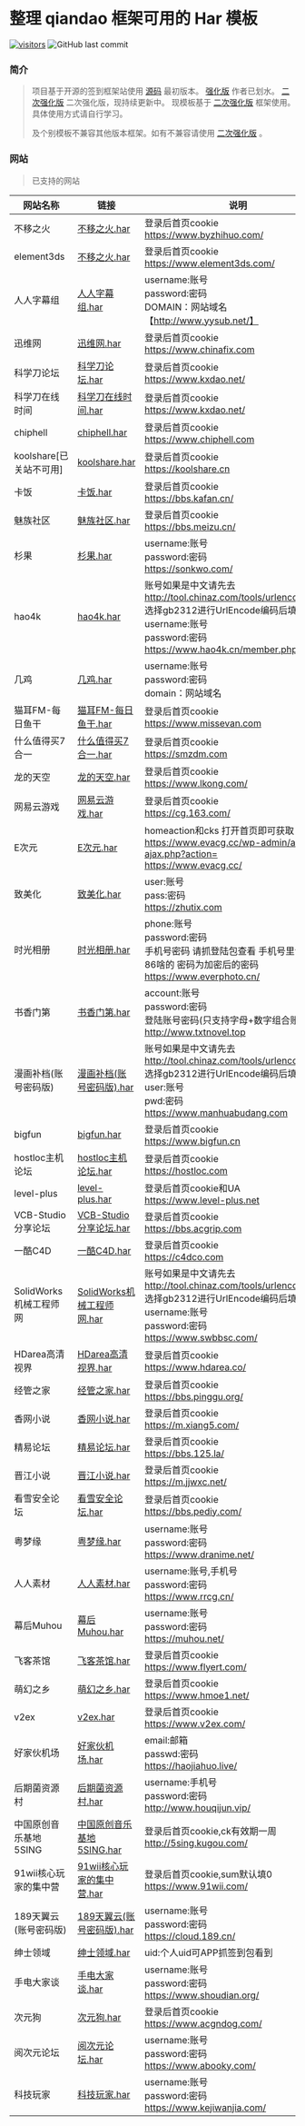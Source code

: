 # 整理 qiandao 框架可用的 Har 模板

[![visitors](https://visitor-badge.vercel.app/p/qd-templates)](https://github.com/wjf0214/qd-templates) 
![GitHub last commit](https://img.shields.io/github/last-commit/wjf0214/qd-templates.svg?style=popout-square)

### 简介

> 项目基于开源的签到框架站使用
[源码](https://github.com/binux/qiandao) 最初版本。
[强化版](https://github.com/AragonSnow/qiandao)  作者已划水。
[二次强化版](https://github.com/a76yyyy/qiandao)  二次强化版，现持续更新中。
现模板基于 [二次强化版](https://github.com/a76yyyy/qiandao) 框架使用。
具体使用方式请自行学习。
> 
> 及个别模板不兼容其他版本框架。如有不兼容请使用 [二次强化版](https://github.com/a76yyyy/qiandao) 。

### 网站
> 已支持的网站

网站名称 | 链接 | 说明
--- | --- | ---
不移之火 | [不移之火.har](https://github.com/wjf0214/qd-templates/blob/master/不移之火.har) | 登录后首页cookie<br>https://www.byzhihuo.com/
element3ds | [不移之火.har](https://github.com/wjf0214/qd-templates/blob/master/element3ds.har) | 登录后首页cookie<br>https://www.element3ds.com/
人人字幕组 | [人人字幕组.har](https://github.com/wjf0214/qd-templates/blob/master/人人字幕组.har) | username:账号<br>password:密码<br>DOMAIN：网站域名【http://www.yysub.net/】
迅维网 | [迅维网.har](https://github.com/wjf0214/qd-templates/blob/master/迅维网.har) | 登录后首页cookie<br>https://www.chinafix.com
科学刀论坛 | [科学刀论坛.har](https://github.com/wjf0214/qd-templates/blob/master/科学刀论坛.har) | 登录后首页cookie<br>https://www.kxdao.net/
科学刀在线时间 | [科学刀在线时间.har](https://github.com/wjf0214/qd-templates/blob/master/科学刀在线时间.har) | 登录后首页cookie<br>https://www.kxdao.net/
chiphell | [chiphell.har](https://github.com/wjf0214/qd-templates/blob/master/chiphell.har) | 登录后首页cookie<br>https://www.chiphell.com
koolshare[已关站不可用] | [koolshare.har](https://github.com/wjf0214/qd-templates/blob/master/koolshare.har) | 登录后首页cookie<br>https://koolshare.cn
卡饭 | [卡饭.har](https://github.com/wjf0214/qd-templates/blob/master/卡饭.har) | 登录后首页cookie<br>https://bbs.kafan.cn/
魅族社区 | [魅族社区.har](https://github.com/wjf0214/qd-templates/blob/master/魅族社区.har) | 登录后首页cookie<br>https://bbs.meizu.cn/
杉果 | [杉果.har](https://github.com/wjf0214/qd-templates/blob/master/杉果.har) | username:账号<br>password:密码<br>https://sonkwo.com/
hao4k | [hao4k.har](https://github.com/wjf0214/qd-templates/blob/master/hao4k.har) | 账号如果是中文请先去 http://tool.chinaz.com/tools/urlencode.aspx  选择gb2312进行UrlEncode编码后填入。<br>username:账号<br>password:密码<br>https://www.hao4k.cn/member.php
几鸡 | [几鸡.har](https://github.com/wjf0214/qd-templates/blob/master/几鸡.har) | username:账号<br>password:密码<br>domain：网站域名
猫耳FM-每日鱼干 | [猫耳FM-每日鱼干.har](https://github.com/wjf0214/qd-templates/blob/master/猫耳FM-每日鱼干.har) | 登录后首页cookie<br>https://www.missevan.com
什么值得买7合一 | [什么值得买7合一.har](https://github.com/wjf0214/qd-templates/blob/master/什么值得买7合一.har) | 登录后首页cookie<br>https://smzdm.com
龙的天空 | [龙的天空.har](https://github.com/wjf0214/qd-templates/blob/master/龙的天空.har) | 登录后首页cookie<br>https://www.lkong.com/
网易云游戏 | [网易云游戏.har](https://github.com/wjf0214/qd-templates/blob/master/网易云游戏.har) | 登录后首页cookie<br>https://cg.163.com/
E次元 | [E次元.har](https://github.com/wjf0214/qd-templates/blob/master/E次元.har) | homeaction和cks 打开首页即可获取 https://www.evacg.cc/wp-admin/admin-ajax.php?action=<br>https://www.evacg.cc/
致美化 | [致美化.har](https://github.com/wjf0214/qd-templates/blob/master/致美化.har) | user:账号<br>pass:密码<br>https://zhutix.com
时光相册 | [时光相册.har](https://github.com/wjf0214/qd-templates/blob/master/时光相册.har) | phone:账号<br>password:密码<br>手机号密码 请抓登陆包查看 手机号里包括区号 86啥的 密码为加密后的密码<br>https://www.everphoto.cn/
书香门第 | [书香门第.har](https://github.com/wjf0214/qd-templates/blob/master/书香门第.har) | account:账号<br>password:密码<br>登陆账号密码(只支持字母+数字组合账号)<br>http://www.txtnovel.top
漫画补档(账号密码版) | [漫画补档(账号密码版).har](https://github.com/wjf0214/qd-templates/blob/master/漫画补档(账号密码版).har) | 账号如果是中文请先去 http://tool.chinaz.com/tools/urlencode.aspx  选择gb2312进行UrlEncode编码后填入。<br>user:账号<br>pwd:密码<br>https://www.manhuabudang.com
bigfun | [bigfun.har](https://github.com/wjf0214/qd-templates/blob/master/bigfun.har) | 登录后首页cookie<br>https://www.bigfun.cn
hostloc主机论坛 | [hostloc主机论坛.har](https://github.com/wjf0214/qd-templates/blob/master/hostloc主机论坛.har) | 登录后首页cookie<br>https://hostloc.com
level-plus | [level-plus.har](https://github.com/wjf0214/qd-templates/blob/master/level-plus.har) | 登录后首页cookie和UA<br>https://www.level-plus.net
VCB-Studio分享论坛 | [VCB-Studio分享论坛.har](https://github.com/wjf0214/qd-templates/blob/master/VCB-Studio分享论坛.har) | 登录后首页cookie<br>https://bbs.acgrip.com
一酷C4D | [一酷C4D.har](https://github.com/wjf0214/qd-templates/blob/master/一酷C4D.har) | 登录后首页cookie<br>https://c4dco.com
SolidWorks机械工程师网 | [SolidWorks机械工程师网.har](https://github.com/wjf0214/qd-templates/blob/master/SolidWorks机械工程师网.har) | 账号如果是中文请先去 http://tool.chinaz.com/tools/urlencode.aspx  选择gb2312进行UrlEncode编码后填入。<br>username:账号<br>password:密码<br>https://www.swbbsc.com/
HDarea高清视界 | [HDarea高清视界.har](https://github.com/wjf0214/qd-templates/blob/master/HDarea高清视界.har) | 登录后首页cookie<br>https://www.hdarea.co/
经管之家 | [经管之家.har](https://github.com/wjf0214/qd-templates/blob/master/经管之家.har) | 登录后首页cookie<br>https://bbs.pinggu.org/
香网小说 | [香网小说.har](https://github.com/wjf0214/qd-templates/blob/master/香网小说.har) | 登录后首页cookie<br>https://m.xiang5.com/
精易论坛 | [精易论坛.har](https://github.com/wjf0214/qd-templates/blob/master/精易论坛.har) | 登录后首页cookie<br>https://bbs.125.la/
晋江小说 | [晋江小说.har](https://github.com/wjf0214/qd-templates/blob/master/晋江小说.har) | 登录后首页cookie<br>https://m.jjwxc.net/
看雪安全论坛 | [看雪安全论坛.har](https://github.com/wjf0214/qd-templates/blob/master/看雪安全论坛.har) | 登录后首页cookie<br>https://bbs.pediy.com/
粤梦缘 | [粤梦缘.har](https://github.com/wjf0214/qd-templates/blob/master/粤梦缘.har) | username:账号<br>password:密码<br>https://www.dranime.net/
人人素材 | [人人素材.har](https://github.com/wjf0214/qd-templates/blob/master/人人素材.har) | username:账号,手机号<br>password:密码<br>https://www.rrcg.cn/
幕后Muhou | [幕后Muhou.har](https://github.com/wjf0214/qd-templates/blob/master/幕后Muhou.har) | username:账号<br>password:密码<br>https://muhou.net/
飞客茶馆 | [飞客茶馆.har](https://github.com/wjf0214/qd-templates/blob/master/飞客茶馆.har) | 登录后首页cookie<br>https://www.flyert.com/
萌幻之乡 | [萌幻之乡.har](https://github.com/wjf0214/qd-templates/blob/master/萌幻之乡.har) | 登录后首页cookie<br>https://www.hmoe1.net/
v2ex | [v2ex.har](https://github.com/wjf0214/qd-templates/blob/master/v2ex.har) | 登录后首页cookie<br>https://www.v2ex.com/
好家伙机场 | [好家伙机场.har](https://github.com/wjf0214/qd-templates/blob/master/好家伙机场.har) | email:邮箱<br>passwd:密码<br>https://haojiahuo.live/
后期菌资源村 | [后期菌资源村.har](https://github.com/wjf0214/qd-templates/blob/master/后期菌资源村.har) | username:手机号<br>password:密码<br>http://www.houqijun.vip/
中国原创音乐基地5SING | [中国原创音乐基地5SING.har](https://github.com/wjf0214/qd-templates/blob/master/中国原创音乐基地5SING.har) | 登录后首页cookie,ck有效期一周<br>http://5sing.kugou.com/
91wii核心玩家的集中营 | [91wii核心玩家的集中营.har](https://github.com/wjf0214/qd-templates/blob/master/91wii核心玩家的集中营.har) | 登录后首页cookie,sum默认填0<br>https://www.91wii.com/
189天翼云(账号密码版) | [189天翼云(账号密码版).har](https://github.com/wjf0214/qd-templates/blob/master/189天翼云(账号密码版).har) | username:账号<br>password:密码<br>https://cloud.189.cn/
绅士领域 | [绅士领域.har](https://github.com/wjf0214/qd-templates/blob/master/绅士领域.har) | uid:个人uid可APP抓签到包看到
手电大家谈 | [手电大家谈.har](https://github.com/wjf0214/qd-templates/blob/master/手电大家谈.har) | username:账号<br>password:密码<br>https://www.shoudian.org/
次元狗 | [次元狗.har](https://github.com/wjf0214/qd-templates/blob/master/次元狗.har) | 登录后首页cookie<br>https://www.acgndog.com/
阅次元论坛 | [阅次元论坛.har](https://github.com/wjf0214/qd-templates/blob/master/阅次元论坛.har) | username:账号<br>password:密码<br>https://www.abooky.com/
科技玩家 | [科技玩家.har](https://github.com/wjf0214/qd-templates/blob/master/科技玩家.har) | username:账号<br>password:密码<br>https://www.kejiwanjia.com/
